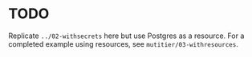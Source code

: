 # TODO

Replicate `../02-withsecrets` here but use Postgres as a resource.
For a completed example using resources, see `mutitier/03-withresources`.
